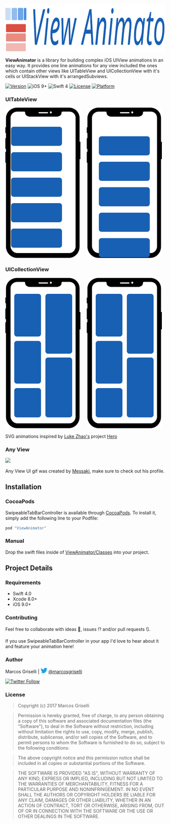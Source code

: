 <!--# ViewAnimator-->

<img src="./Resources/banner.svg" height="150"/>

**ViewAnimator** is a library for building complex iOS UIView animations in an easy way. It provides one line animations for any view included the ones which contain other views like UITableView and UICollectionView with it's cells or UIStackView with it's arrangedSubviews.


[![Version](https://img.shields.io/cocoapods/v/ViewAnimator.svg?style=flat)](http://cocoapods.org/pods/ViewAnimator)
![iOS 9+](https://img.shields.io/badge/iOS-9%2B-blue.svg?style=flat)
![Swift 4](https://img.shields.io/badge/Swift-4-orange.svg?style=flat)
[![License](https://img.shields.io/cocoapods/l/ViewAnimator.svg?style=flat)](http://cocoapods.org/pods/ViewAnimator)
[![Platform](https://img.shields.io/cocoapods/p/ViewAnimator.svg?style=flat)](http://cocoapods.org/pods/ViewAnimator)

### UITableView
<img src="./Resources/horizontal.svg"/>&nbsp;&nbsp;&nbsp;&nbsp;
<img src="./Resources/vertical.svg"/>

### UICollectionView
<img src="./Resources/collection.svg"/>&nbsp;&nbsp;&nbsp;&nbsp;
<img src="./Resources/collectionX.svg"/>

SVG animations inspired by [Luke Zhao's](http://lkzhao.com) project [Hero](https://github.com/lkzhao/Hero/blob/master/README.md)

### Any View
<image src="https://cdn.dribbble.com/users/702789/screenshots/3816087/preview-messaki.gif"/>

Any View UI gif was created by [Messaki](https://dribbble.com/messaki), make sure to check out his profile.

## Installation

### CocoaPods

SwipeableTabBarController is available through [CocoaPods](http://cocoapods.org). To install
it, simply add the following line to your Podfile:

```ruby
pod "ViewAnimator"
```

<!--### Swift Package Manager-->



### Manual

Drop the swift files inside of [ViewAnimator/Classes](https://github.com/marcosgriselli/ViewAnimator/tree/master/ViewAnimator/Classes) into your project.

## Project Details

### Requirements
* Swift 4.0
* Xcode 8.0+
* iOS 9.0+

### Contributing
Feel free to collaborate with ideas 💭, issues ⁉️ and/or pull requests 🔃.

If you use SwipeableTabBarController in your app I'd love to hear about it and feature your animation here!

### Author

Marcos Griselli | <a href="url"><img src="./Resources/twitterLogo.svg" height="17"></a> [@marcosgriselli](https://twitter.com/marcosgriselli)


[![Twitter Follow](https://img.shields.io/twitter/follow/marcosgriselli.svg?style=social)](https://twitter.com/marcosgriselli)

### License

> Copyright (c) 2017 Marcos Griselli

> Permission is hereby granted, free of charge, to any person obtaining a copy
of this software and associated documentation files (the "Software"), to deal
in the Software without restriction, including without limitation the rights
to use, copy, modify, merge, publish, distribute, sublicense, and/or sell
copies of the Software, and to permit persons to whom the Software is
furnished to do so, subject to the following conditions:

> The above copyright notice and this permission notice shall be included in
all copies or substantial portions of the Software.

> THE SOFTWARE IS PROVIDED "AS IS", WITHOUT WARRANTY OF ANY KIND, EXPRESS OR
IMPLIED, INCLUDING BUT NOT LIMITED TO THE WARRANTIES OF MERCHANTABILITY,
FITNESS FOR A PARTICULAR PURPOSE AND NONINFRINGEMENT. IN NO EVENT SHALL THE
AUTHORS OR COPYRIGHT HOLDERS BE LIABLE FOR ANY CLAIM, DAMAGES OR OTHER
LIABILITY, WHETHER IN AN ACTION OF CONTRACT, TORT OR OTHERWISE, ARISING FROM,
OUT OF OR IN CONNECTION WITH THE SOFTWARE OR THE USE OR OTHER DEALINGS IN
THE SOFTWARE.
